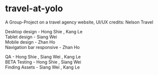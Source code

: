 # travel-at-yolo
A Group-Project on a travel agency website, UI/UX credits: Nelson Travel

Desktop design - Hong Shie , Kang Le                                    
Tablet design - Siang Wei                                               
Mobile design - Zhan Ho                                                 
Navigation bar responsive - Zhan Ho                                      
                                                                        
QA - Hong Shie , Siang Wei , Kang Le                                    
BETA Testing - Hong Shie , Siang Wei                                    
Finding Assets - Siang Wei , Kang Le                                      
